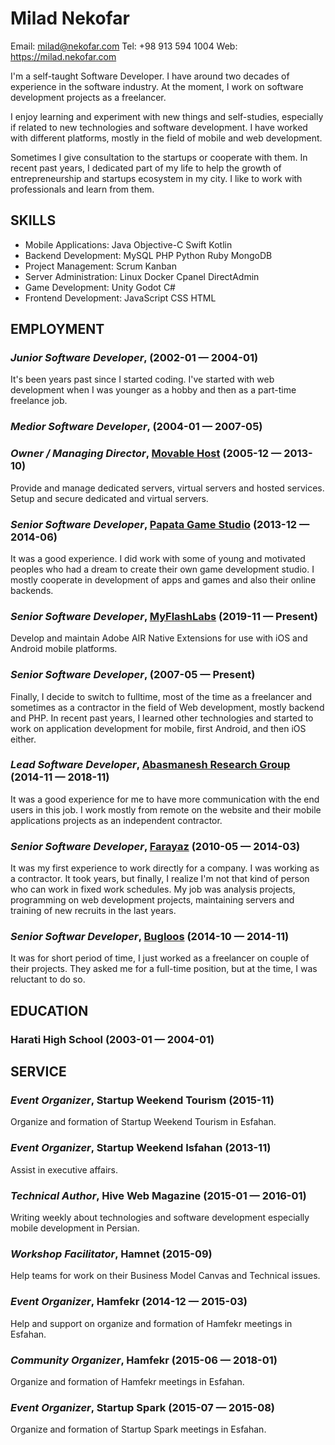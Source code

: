 Milad Nekofar
============
Email: milad@nekofar.com
Tel: +98 913 594 1004
Web: https://milad.nekofar.com

I'm a self-taught Software Developer. I have around two decades of experience in the software industry. At the moment, I work on software development projects as a freelancer.

I enjoy learning and experiment with new things and self-studies, especially if related to new technologies and software development. I have worked with different platforms, mostly in the field of mobile and web development.

Sometimes I give consultation to the startups or cooperate with them. In recent past years, I dedicated part of my life to help the growth of entrepreneurship and startups ecosystem in my city. I like to work with professionals and learn from them.

## SKILLS

  - Mobile Applications: Java Objective-C Swift Kotlin 
  - Backend Development: MySQL PHP Python Ruby MongoDB 
  - Project Management: Scrum Kanban 
  - Server Administration: Linux Docker Cpanel DirectAdmin 
  - Game Development: Unity Godot C# 
  - Frontend Development: JavaScript CSS HTML 

## EMPLOYMENT

### *Junior Software Developer*, [](https://milad.nekofar.com) (2002-01 — 2004-01)

It's been years past since I started coding. I've started with web development when I was younger as a hobby and then as a part-time freelance job.

### *Medior Software Developer*, [](https://milad.nekofar.com) (2004-01 — 2007-05)



### *Owner / Managing Director*, [Movable Host](https://movablehost.net) (2005-12 — 2013-10)

Provide and manage dedicated servers, virtual servers and hosted services. Setup and secure dedicated and virtual servers.

### *Senior Software Developer*, [Papata Game Studio](http://papatalab.ir) (2013-12 — 2014-06)

It was a good experience. I did work with some of young and motivated peoples who had a dream to create their own game development studio. I mostly cooperate in development of apps and games and also their online backends.

### *Senior Software Developer*, [MyFlashLabs](https://myflashlabs.com) (2019-11 — Present)

Develop and maintain Adobe AIR Native Extensions for use with iOS and Android mobile platforms.

### *Senior Software Developer*, [](https://milad.nekofar.com) (2007-05 — Present)

Finally, I decide to switch to fulltime, most of the time as a freelancer and sometimes as a contractor in the field of Web development, mostly backend and PHP. 
In recent past years, I learned other technologies and started to work on application development for mobile, first Android, and then iOS either.

### *Lead Software Developer*, [Abasmanesh Research Group](https://abasmanesh.com:) (2014-11 — 2018-11)

It was a good experience for me to have more communication with the end users in this job. I work mostly from remote on the website and their mobile applications projects as an independent contractor.

### *Senior Software Developer*, [Farayaz](https://farayaz.com) (2010-05 — 2014-03)

It was my first experience to work directly for a company. I was working as a contractor. 
It took years, but finally, I realize I'm not that kind of person who can work in fixed work schedules. 
My job was analysis projects, programming on web development projects, maintaining servers and training of new recruits in the last years.

### *Senior Softwar Developer*, [Bugloos](http://www.bugloos.nl) (2014-10 — 2014-11)

It was for short period of time, I just worked as a freelancer on couple of their projects. They asked me for a full-time position, but at the time, I was reluctant to do so.




## EDUCATION

### Harati High School (2003-01 — 2004-01)








## SERVICE

### *Event Organizer*, Startup Weekend Tourism (2015-11)

Organize and formation of Startup Weekend Tourism in Esfahan.

### *Event Organizer*, Startup Weekend Isfahan (2013-11)

Assist in executive affairs.

### *Technical Author*, Hive Web Magazine (2015-01 — 2016-01)

Writing weekly about technologies and software development especially mobile development in Persian.


### *Workshop Facilitator*, Hamnet (2015-09)

Help teams for work on their Business Model Canvas and Technical issues.

### *Event Organizer*, Hamfekr (2014-12 — 2015-03)

Help and support on organize and formation of Hamfekr meetings in Esfahan.

### *Community Organizer*, Hamfekr (2015-06 — 2018-01)

Organize and formation of Hamfekr meetings in Esfahan.

### *Event Organizer*, Startup Spark (2015-07 — 2015-08)

Organize and formation of Startup Spark meetings in Esfahan.






